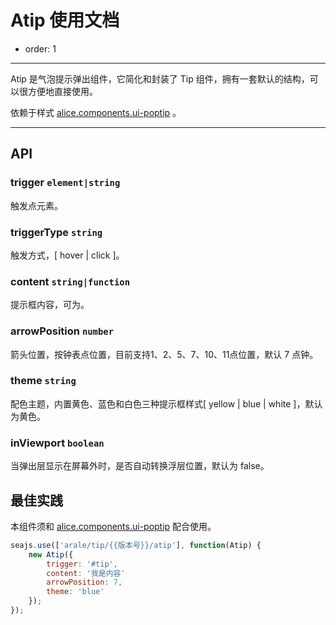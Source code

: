 # Atip 使用文档

- order: 1

---

Atip 是气泡提示弹出组件，它简化和封装了 Tip 组件，拥有一套默认的结构，可以很方便地直接使用。

依赖于样式 [alice.components.ui-poptip](https://a.alipayobjects.com/al/alice.components.ui-poptip-1.3-src.css) 。

---

## API

### trigger `element|string` 

触发点元素。

### triggerType `string`

触发方式，[ hover | click ]。

### content `string|function`

提示框内容，可为。

### arrowPosition `number`

箭头位置，按钟表点位置，目前支持1、2、5、7、10、11点位置，默认 7 点钟。

### theme `string`

配色主题，内置黄色、蓝色和白色三种提示框样式[ yellow | blue | white ]，默认为黄色。

### inViewport `boolean`

当弹出层显示在屏幕外时，是否自动转换浮层位置，默认为 false。

## 最佳实践

本组件须和 [alice.components.ui-poptip](https://a.alipayobjects.com/al/alice.components.ui-poptip-1.3-src.css) 配合使用。

```javascript
seajs.use(['arale/tip/{{版本号}}/atip'], function(Atip) {
    new Atip({
        trigger: '#tip',
        content: '我是内容'
        arrowPosition: 7,
        theme: 'blue'
    });
});
```

